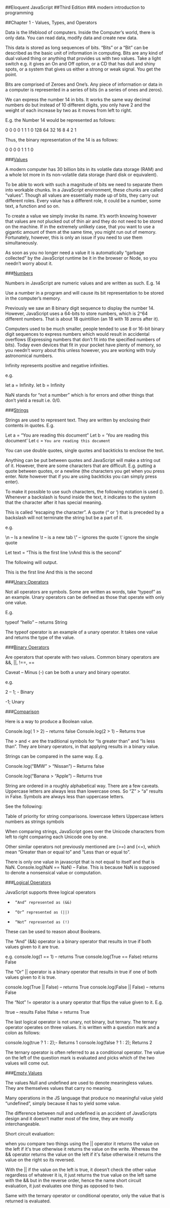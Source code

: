 ##Eloquent JavaScript
##Third Edition
##A modern introduction to programming


##Chapter 1 - Values, Types, and Operators

Data is the lifeblood of computers. Inside the Computer’s world, there is only data. You can read data, modify data and create new data. 

This data is stored as long sequences of bits. “Bits” or a “Bit” can be described as the basic unit of information in computing. Bits are any kind of dual valued thing or anything that provides us with two values. Take a light switch e.g. it gives an On and Off option, or a CD that has dull and shiny spots, or a system that gives us either a strong or weak signal. You get the point.

Bits are comprised of Zeroes and One’s. Any piece of information or data in a computer is represented in a series of bits (in a series of ones and zeros). 

We can express the number 14 in bits. It works the same way decimal numbers do but instead of 10 different digits, you only have 2 and the weight of each increase by two as it moves from left to right. 

E.g. the Number 14 would be represented as follows:

0     0     0   0    1  1  1  0
128  64  32  16  8  4  2  1

Thus, the binary representation of the 14 is as follows:

0 0 0 0 1 1 1 0

###<ins>Values<ins>

A modern computer has 30 billion bits in its volatile data storage (RAM) and a whole lot more in its non-volatile data storage (hard disk or equivalent).

To be able to work with such a magnitude of bits we need to separate them into workable chunks. In a JavaScript environment, these chunks are called “values”. Though all values are essentially made up of bits, they carry out different roles. Every value has a different role, it could be a number, some text, a function and so on.

To create a value we simply invoke its name. It’s worth knowing however that values are not plucked out of thin air and they do not need to be stored on the machine. If in the extremely unlikely case, that you want to use a gigantic amount of them at the same time, you might run out of memory. Fortunately, however, this is only an issue if you need to use them simultaneously.

As soon as you no longer need a value it is automatically “garbage collected” by the JavaScript runtime be it in the browser or Node, so you needn’t worry about it.

###<ins>Numbers<ins>

Numbers in JavaScript are numeric values and are written as such. E.g. 14

Use a number in a program and will cause its bit representation to be stored in the computer’s memory.

Previously we saw an 8 binary digit sequence to display the number 14. However, JavaScript uses a 64-bits to store numbers, which is 2^64 different numbers. That is about 18 quintillion (an 18 with 18 zeros after it).

Computers used to be much smaller, people tended to use 8 or 16-bit binary digit sequences to express numbers which would result in accidental overflows (Expressing numbers that don’t fit into the specified numbers of bits). Today even devices that fit in your pocket have plenty of memory, so you needn’t worry about this unless however, you are working with truly astronomical numbers.

Infinity represents positive and negative infinities. 

e.g.

let a = Infinity.
let b =  Infinity

NaN stands for “not a number” which is for errors and other things that don’t yield a result i.e. 0/0.

###<ins>Strings<ins>

Strings are used to represent text. They are written by enclosing their contents in quotes. E.g.

Let a = “You are reading this document”
Let b = ‘You are reading this document’
Let c = `You are reading this document`

You can use double quotes, single quotes and backticks to enclose the text.

Anything can be put between quotes and JavaScript will make a string out of it. However, there are some characters that are difficult. E.g. putting a quote between quotes, or a newline (the characters you get when you press enter. Note however that if you are using backticks you can simply press enter).

To make it possible to use such characters,  the following notation is used (\). Whenever a backslash is found inside the text, it indicates to the system that the character after it has special meaning.

This is called “escaping the character”. A quote (“ or ‘) that is preceded by a backslash will not terminate the string but be a part of it.

e.g.

\n – Is a newline
\t – is a new tab
\” – ignores the quote
\’ ignore the single quote

Let text = “This is the first line \nAnd this is the second”

The following will output.

This is the first line
And this is the second

###<ins>Unary Operators<ins>

Not all operators are symbols. Some are written as words, take “typeof” as an example. Unary operators can be defined as those that operate with only one value.

E.g.

typeof “hello” – returns String

The typeof operator is an example of a unary operator. It takes one value and returns the type of the value.

###<ins>Binary Operators<ins>

Are operators that operate with two values. Common binary operators are &&, ||, !==, ==

Caveat – Minus (-) can be both a unary and binary operator.

e.g.

2 – 1; - Binary

-1; Unary

###<ins>Comparison<ins>

Here is a way to produce a Boolean value.

Console.log( 1 > 2) – returns false
Console.log(2 > 1) – Returns true

The > and < are the traditional symbols for “Is greater than” and “Is less than”. They are binary operators, in that applying results in a binary value.

Strings can be compared in the same way. E.g.

Console.log(“BMW” > “Nissan”) – Returns false

Console.log(“Banana > “Apple”) – Returns true

String are ordered in a roughly alphabetical way. There are a few caveats. Uppercase letters are always less than lowercase ones. So “Z” > “a” results in False.          Symbols are always less than uppercase letters.

See the following:

Table of priority for string comparisons.
lowercase letters
Uppercase letters
numbers as strings
symbols

When comparing strings, JavaScript goes over the Unicode characters from left to right comparing each Unicode one by one.

Other similar operators not previously mentioned are (>=) and (<=), which mean “Greater than or equal to” and “Less than or equal to”.

There is only one value in javascript that is not equal to itself and that is NaN.
Console.log(NaN == NaN) – False.
This is because NaN is supposed to denote a nonsensical value or computation.


###<ins>Logical Operators<ins>

JavaScript supports three logical operators
-      “And” represented as (&&)
-      “Or” represented as (||)
-      “Not” represented as (!)
These can be used to reason about Booleans.

The “And” (&&) operator is a binary operator that results in true if both values given to it are true.

e.g.
console.log(1 == 1) – returns True
console.log(True == False) returns False

The “Or” || operator is a binary operator that results in true if one of both values given to it is true.

console.log(True || False) – returns True
console.log(False || False) – returns False

The “Not” != operator is a unary operator that flips the value given to it. E.g.

!true – results False
!false = returns True

The last logical operator is not unary, not binary, but ternary. The ternary operator operates on three values. It is written with a question mark and a colon as follows:

console.log(true ? 1 : 2);- Returns 1
console.log(false ? 1 : 2); Returns 2

The ternary operator is often referred to as a conditional operator. The value on the left of the question mark is evaluated and picks which of the two values will come out.

###<ins>Empty Values<ins>

The values Null and undefined are used to denote meaningless values. They are themselves values that carry no meaning.

Many operations in the JS language that produce no meaningful value yield “undefined”, simply because it has to yield some value.

The difference between null and undefined is an accident of JavaScripts design and it doesn’t matter most of the time, they are mostly interchangeable.

Short circuit evaluation:

when you compare two things using the || operator it returns the value on the left if it's true otherwise it returns the value on the write. Whereas the && operator returns the value on the left if it's false otherwise it returns the value on the right so its reversed.

With the || if the value on the left is true, it doesn’t check the other value regardless of whatever it is, it just returns the true value on the left same with the && but in the reverse order, hence the name short circuit evaluation, it just evaluates one thing as opposed to two.

Same with the ternary operator or conditional operator, only the value that is returned is evaluated.
